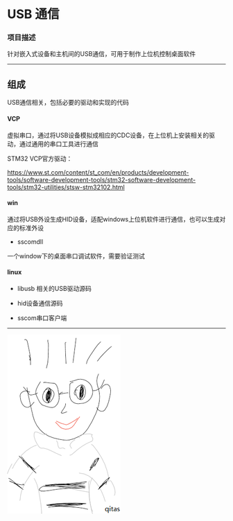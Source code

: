 ﻿# USB 通信

### 项目描述

针对嵌入式设备和主机间的USB通信，可用于制作上位机控制桌面软件

---

## 组成

USB通信相关，包括必要的驱动和实现的代码

####  VCP

虚拟串口，通过将USB设备模拟成相应的CDC设备，在上位机上安装相关的驱动，通过通用的串口工具进行通信


STM32 VCP官方驱动：

https://www.st.com/content/st_com/en/products/development-tools/software-development-tools/stm32-software-development-tools/stm32-utilities/stsw-stm32102.html

####  win

通过将USB外设生成HID设备，适配windows上位机软件进行通信，也可以生成对应的标准外设

- sscomdll 

一个window下的桌面串口调试软件，需要验证测试

####  linux


- libusb 相关的USB驱动源码

- hid设备通信源码

- sscom串口客户端



---

[![sites](qitas/qitas.png)](http://www.qitas.cn)
